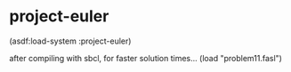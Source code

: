 # project-euler

(asdf:load-system :project-euler)

after compiling with sbcl, for faster solution times...
(load "problem11.fasl")
